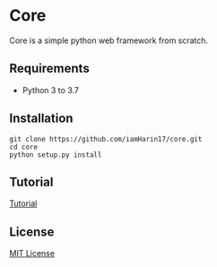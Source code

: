 # Core
Core is a simple python web framework from scratch.

## Requirements
* Python 3 to 3.7

## Installation
```
git clone https://github.com/iamHarin17/core.git
cd core
python setup.py install
```
## Tutorial
[Tutorial](https://github.com/iamHarin17/core/blob/master/docs/tutorial.md#installation)

## License
[MIT License](https://github.com/iamHarin17/core/blob/master/LICENSE)
